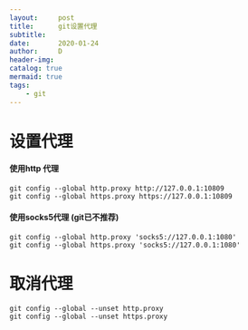```yaml
---
layout:     post
title:      git设置代理
subtitle:   
date:       2020-01-24
author:     D
header-img: 
catalog: true
mermaid: true
tags:
    - git
---
```

# 设置代理
#### 使用http 代理
```
git config --global http.proxy http://127.0.0.1:10809
git config --global https.proxy https://127.0.0.1:10809
```
#### 使用socks5代理 (git已不推荐)
```
git config --global http.proxy 'socks5://127.0.0.1:1080'
git config --global https.proxy 'socks5://127.0.0.1:1080'
```

# 取消代理
```
git config --global --unset http.proxy
git config --global --unset https.proxy
```
